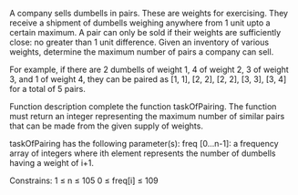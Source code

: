 A company sells dumbells in pairs. These are weights for exercising. They receive a shipment of dumbells weighing anywhere from 1 unit upto a certain maximum. A pair can only be sold if their weights are sufficiently close: no greater than 1 unit difference. Given an inventory of various weights, determine the maximum number of pairs a company can sell.

For example, if there are 2 dumbells of weight 1, 4 of weight 2, 3 of weight 3, and 1 of weight 4, they can be paired as [1, 1], [2, 2], [2, 2], [3, 3], [3, 4] for a total of 5 pairs.

Function description
complete the function taskOfPairing. The function must return an integer representing the maximum number of similar pairs that can be made from the given supply of weights.

taskOfPairing has the following parameter(s):
freq [0...n-1]: a frequency array of integers where ith element represents the number of dumbells having a weight of i+1.

Constrains:
1 ≤ n ≤ 105
0 ≤ freq[i] ≤ 109
